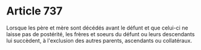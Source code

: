 # Article 737

Lorsque les père et mère sont décédés avant le défunt et que celui-ci ne laisse pas de postérité, les frères et soeurs du défunt ou leurs descendants lui succèdent, à l'exclusion des autres parents, ascendants ou collatéraux.
